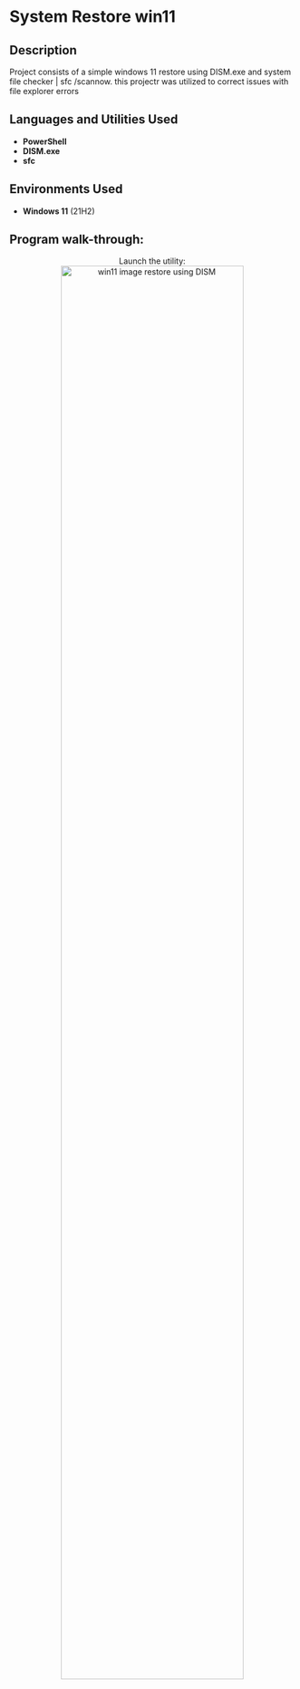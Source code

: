<h1>System Restore win11</h1>

<h2>Description</h2>
Project consists of a simple windows 11 restore using DISM.exe and  system file checker | sfc /scannow. this projectr was utilized to correct issues with file explorer 
errors
<br />


<h2>Languages and Utilities Used</h2>

- <b>PowerShell</b> 
- <b>DISM.exe</b>
- <b>sfc</b>

<h2>Environments Used </h2>

- <b>Windows 11</b> (21H2)

<h2>Program walk-through:</h2>

<p align="center">
Launch the utility: <br/>
<img src="https://i.imgur.com/tiXylFl.png" height="80%" width="80%" alt="win11 image restore using DISM "/>
<br />
<br />


<!--
 ```diff
- text in red
+ text in green
! text in orange
# text in gray
@@ text in purple (and bold)@@
```
--!>
